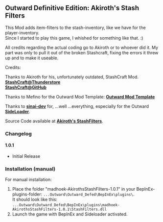 ## Outward Definitive Edition: Akiroth's Stash Filters

This Mod adds item-filters to the stash-inventory, like we have for the player-inventory.  
Since I started to play this game, I whished for something like that. :)  
  
All credits regarding the actual coding go to Akiroth or to whoever did it.
My part was only to pull it out of the broken Stashcraft, fixing the errors it threw up and to make it useable.  
  
Credits:  
  
Thanks to Akiroth for his, unfortunately outdated, StashCraft Mod.  
**[StashCraft@Thunderstore](https://outward.thunderstore.io/package/akiroth/StashCraft/)**  
**[StashCraft@GitHub](https://outward.thunderstore.io/package/akiroth/StashCraft/)**  
  
Thanks to Mefino for the Outward Mod Template: **[Outward Mod Template](https://github.com/Mefino/OutwardModTemplate)**  
  
Thanks to **[sinai-dev](https://outward.thunderstore.io/package/sinai-dev/)** for, ...well ...everything, especially for the Outward **[SideLoader](https://outward.thunderstore.io/package/sinai-dev/SideLoader/3.8.4/)**.  
  
  
Source Code available at **[Akiroth's StashFilters](https://github.com/MadHoek/Outward_Mods/tree/main/OutwardMod_AkirothsStashFilters)**.  
  




### Changelog  
  
#### 1.0.1  
  
* Initial Release  
  
  
  
### Installation (manual)  
  
For manual installation:  
  
1. Place the folder "madhoek-AkirothsStashFilters-1.0.1" in your BepInEx-plugins-folder: `...Outward\Outward_Defed\BepInEx\plugins\`.  
   It should look like this: `...Outward\Outward_Defed\BepInEx\plugins\madhoek-AkirothsStashFilters-1.0.1\StashFilters.dll`  
2. Launch the game with BepInEx and Sideloader activated.  